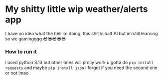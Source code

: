 # My shitty little wip weather/alerts app

  I have no idea what the hell im doing, this shit is half AI but im still learning so we gamingggg 😎😎😎😎😎

### How to run it

  i used python 3.13 but other ones will prolly work
  u gotta do `pip install requests` and maybe `pip install json` 
  i forgot if you need the second one or not lmao
